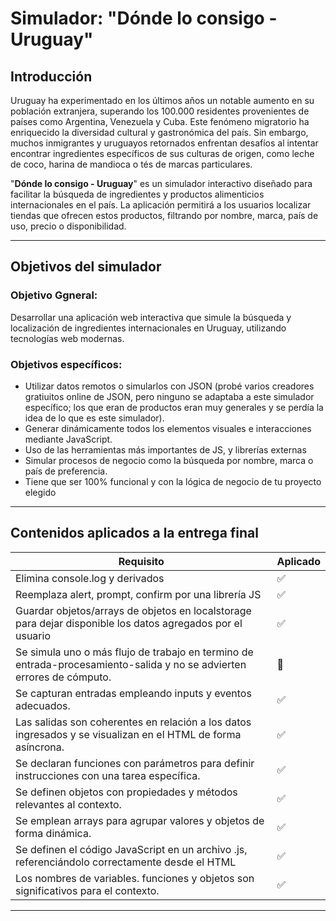# Simulador: "Dónde lo consigo - Uruguay"

## Introducción

Uruguay ha experimentado en los últimos años un notable aumento en su población extranjera, superando los 100.000 residentes provenientes de países como Argentina, Venezuela y Cuba. Este fenómeno migratorio ha enriquecido la diversidad cultural y gastronómica del país. Sin embargo, muchos inmigrantes y uruguayos retornados enfrentan desafíos al intentar encontrar ingredientes específicos de sus culturas de origen, como leche de coco, harina de mandioca o tés de marcas particulares.

"**Dónde lo consigo - Uruguay**" es un simulador interactivo diseñado para facilitar la búsqueda de ingredientes y productos alimenticios internacionales en el país. La aplicación permitirá a los usuarios localizar tiendas que ofrecen estos productos, filtrando por nombre, marca, país de uso, precio o disponibilidad.

---

## Objetivos del simulador

### Objetivo Ggneral:
Desarrollar una aplicación web interactiva que simule la búsqueda y localización de ingredientes internacionales en Uruguay, utilizando tecnologías web modernas.

### Objetivos específicos:

- Utilizar datos remotos o simularlos con JSON (probé varios creadores gratiuitos online de JSON, pero ninguno se adaptaba a este simulador específico; los que eran de productos eran muy generales y se perdía la idea de lo que es este simulador).
- Generar dinámicamente todos los elementos visuales e interacciones mediante JavaScript.
- Uso de las herramientas más importantes de JS, y librerías externas
- Simular procesos de negocio como la búsqueda por nombre, marca o país de preferencia.
- Tiene que ser 100% funcional y con la lógica de negocio de tu proyecto elegido 

---


## Contenidos aplicados a la entrega final

| Requisito                                                                                                                      | Aplicado |
|--------------------------------------------------------------------------------------------------------------------------------|----------|
| Elimina console.log y derivados                                                                                                | ✅       |
| Reemplaza alert, prompt, confirm por una librería JS                                                                           | ✅       |
| Guardar objetos/arrays de objetos en localstorage para dejar disponible los datos agregados por el usuario                     | ✅       |
| Se simula uno o más flujo de trabajo en termino de entrada-procesamiento-salida y no se advierten errores de cómputo.          | 🚧       |
| Se capturan entradas empleando inputs y eventos adecuados.                                                                     | ✅       |
| Las salidas son coherentes en relación a los datos ingresados y se visualizan en el HTML de forma asíncrona.                   | ✅       |
| Se declaran funciones con parámetros para definir instrucciones con una tarea específica.                                      | ✅       |
| Se definen objetos con propiedades y métodos relevantes al contexto.                                                           | ✅       |
| Se emplean arrays para agrupar valores y objetos de forma dinámica.                                                            | ✅       |
| Se definen el código JavaScript en un archivo .js, referenciándolo correctamente desde el HTML                                 | ✅       |
| Los nombres de variables. funciones y objetos son significativos para el contexto.                                             | ✅       |
---


